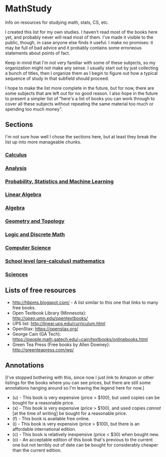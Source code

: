 # MathStudy

Info on resources for studying math, stats, CS, etc.

I created this list for my own studies. I haven't read most of the books here yet, and probably never will read most of them. I've made it visible to the public, though, in case anyone else finds it useful. I make no promises: it may be full of bad advice and it probably contains some erroneous statements about points of fact.

Keep in mind that I'm not very familiar with some of these subjects, so my organization might not make any sense. I usually start out by just collecting a bunch of titles, then I organize them as I begin to figure out how a typical sequence of study in that subfield should proceed.

I hope to make the list more complete in the future, but for now, there are some subjects that are left out for no good reason. I also hope in the future to present a simpler list of "here's a list of books you can work through to cover all these subjects without repeating the same material too much or spending too much money".

## Sections

I'm not sure how well I chose the sections here, but at least they break the list up into more manageable chunks.

### [Calculus](Calculus.md)
### [Analysis](Analysis.md)
### [Probability, Statistics and Machine Learning](ProbStats.md)
### [Linear Algebra](LinearAlgebra.md)
### [Algebra](Algebra.md)
### [Geometry and Topology](GeomTopo.md)
### [Logic and Discrete Math](LogicDiscrete.md)
### [Computer Science](CS.md)
### [School level (pre-calculus) mathematics](SchoolLevel.md)
### [Sciences](Sciences.md)

## Lists of free resources

- http://hbpms.blogspot.com/ - A list similar to this one that links to many free books.
- Open Textbook Library (Minnesota): http://open.umn.edu/opentextbooks/
- UPS list: http://linear.ups.edu/curriculum.html
- OpenStax: https://openstax.org/
- George Cain (GA Tech): https://people.math.gatech.edu/~cain/textbooks/onlinebooks.html
- Green Tea Press (Free books by Allen Downey): http://greenteapress.com/wp/

## Annotations

[I've stopped bothering with this, since now I just link to Amazon or other listings for the books where you can see prices, but there are still some annotations hanging around so I'm leaving the legend here for now.]

- (u) - This book is very expensive (price > $100), but used copies can be bought for a reasonable price.
- (x) - This book is very expensive (price > $100), and used copies *cannot* [at the time of writing] be bought for a reasonable price.
- (f) - This book is available free online.
- (i) - This book is very expensive (price > $100), but there is an affordable international edition.
- (c) - This book is relatively inexpensive (price < $30) when bought new.
- (o) - An acceptable edition of this book that's previous to the current one but not terribly out of date can be bought for considerably cheaper than the current edition.
